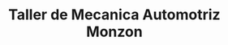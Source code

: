 ---
title: "Taller de Mecanica Automotriz Monzon"
url: /quetzaltenango/taller-de-mecanica-automotriz-monzon/
shop: reparación de automóviles
---